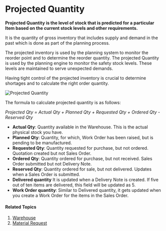 <!-- add-breadcrumbs -->
# Projected Quantity

**Projected Quantity is the level of stock that is predicted for a particular Item based on the current stock levels and other requirements.**

It is the quantity of gross inventory that includes supply and demand in the past which
is done as part of the planning process.

The projected inventory is used by the planning system to monitor the reorder
point and to determine the reorder quantity. The projected Quantity is used by
the planning engine to monitor the safety stock levels. These levels are
maintained to serve unexpected demands.

Having tight control of the projected inventory is crucial to determine
shortages and to calculate the right order quantity.

<img class="screenshot" alt="Projected Quantity" src="{{docs_base_url}}/assets/img/stock/projected_quantity.png">

The formula to calculate projected quantity is as follows:

*Projected Qty = Actual Qty + Planned Qty + Requested Qty + Ordered Qty - Reserved Qty*

  * **Actual Qty**: Quantity available in the Warehouse. This is the actual physical stock you have.
  * **Planned Qty**: Quantity, for which, Work Order has been raised, but is pending to be manufactured.
  * **Requested Qty**: Quantity requested for purchase, but not ordered. Quotation created but not Sales Order.
  * **Ordered Qty**: Quantity ordered for purchase, but not received. Sales Order submitted but not Delivery Note.
  * **Reserved Qty**: Quantity ordered for sale, but not delivered. Updates when a Sales Order is submitted.
  * **Delivered quantity** It is updated when a Delivery Note is created. If five out of ten items are delivered, this field will be updated as 5.
  * **Work Order quantity**: Similar to Delivered quantity, it gets updated when you create a Work Order for the items in the Sales Order.

#### Related Topics
1. [Warehouse](/docs/user/manual/en/stock/warehouse)
1. [Material Request](/docs/user/manual/en/stock/material-request)